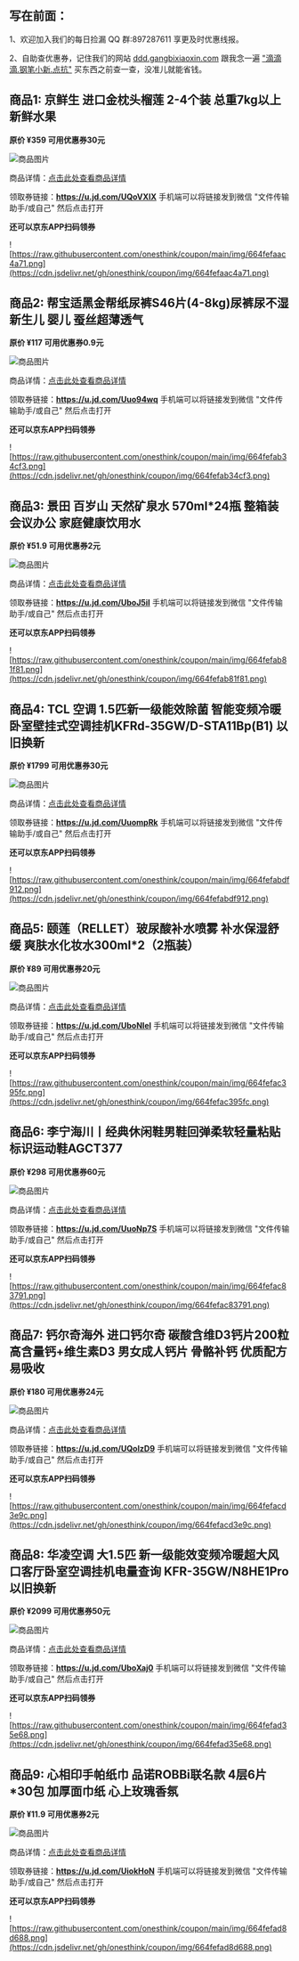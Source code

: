 ## 写在前面：

1、欢迎加入我们的每日捡漏 QQ 群:897287611 享更及时优惠线报。

2、自助查优惠券，记住我们的网站 [ddd.gangbixiaoxin.com](https://ddd.gangbixiaoxin.com) 跟我念一遍 ["滴滴滴.钢笔小新.点抗"](https://ddd.gangbixiaoxin.com) 买东西之前查一查，没准儿就能省钱。

## 商品1: 京鲜生  进口金枕头榴莲 2-4个装 总重7kg以上 新鲜水果

**原价 ¥359 可用优惠券30元**

![商品图片](http://img14.360buyimg.com/n1/jfs/t1/233408/22/17170/103812/664d8cfeFf7023d3a/cc000cac1d8c718b.jpg)

商品详情：[点击此处查看商品详情](https://union-click.jd.com/jdc?e=1003156031&amp;p=JF8BARAJK1olXDYCVV9cCEkTC2sJGVwlGVlaCgFtUQ5SQi0DBUVNGFJeSwUIFxlJX3EIGloUXQQGXFpcCkwIWipURmtHNAZ_JloUUS5PSwZeHAITIFV_DF0tBEcnAl8LGlsSVAAFUldYOEpHAj8JS1pFXDYCVG4LZksWAm4JG1kdXgQyVW5dDksQB28NHVsQXQMKZF5VD3vArtfdkerA1b_WytaKsezCitPchdMlbTYBZF5cCUkXB2gJGVslbQYyV24DZkpEBWwKGF4XM1tEDl8GUEtIbWwIGl8QXgEHZFxcCUkVM184Wz0WPXMALl89SxFFUTFcRF1pX15CNyYgZklVVjx4WAkWCk9mFSEPVEtXXl8IKw)

领取券链接：**https://u.jd.com/UQoVXlX** 手机端可以将链接发到微信 "文件传输助手/或自己" 然后点击打开

**还可以京东APP扫码领券**

![https://raw.githubusercontent.com/onesthink/coupon/main/img/664fefaac4a71.png](https://cdn.jsdelivr.net/gh/onesthink/coupon/img/664fefaac4a71.png)

## 商品2: 帮宝适黑金帮纸尿裤S46片(4-8kg)尿裤尿不湿新生儿 婴儿 蚕丝超薄透气

**原价 ¥117 可用优惠券0.9元**

![商品图片](http://img14.360buyimg.com/n1/jfs/t1/237355/20/16313/250515/664c9060F970ad4f2/c466fcfa612b0ae9.jpg)

商品详情：[点击此处查看商品详情](https://union-click.jd.com/jdc?e=1003156031&amp;p=JF8BASAJK1olXwMLVVdUDEoeCl8IGloUXgUKUlddDEMnRzBQRQQlBENHFRxWFlVPRjtUBABAQlRcCEBdCUoWAGwAHVIVWQ4dDRsBVXtcShNxRyNMKGZcVx06dxIQXxBsezxDUQoyVW5eCUsQCmkPHVIQbQdSVQ5cWEpHAl8IG2tGM0dSCB8JSwkL1uSVzOa1iZmRZF9tCE0XBGsIHl0VWgIGXW5dAEwn1MKwztGkiI67gMDV3_Kw1ua0z8WdbTYyV25dCUoVA2sPGlkVbTYCZF1tViUWUG9fGFsUW2hfEgRcUxBRXwELGlMVWAcLVW5fCUoVAV84KxsVBH9nKDcBVh9CeW1xQQdWWQN1MSVUSyUQQykBeztUFHIDPSUmUxVvBW84G2s)

领取券链接：**https://u.jd.com/Uuo94wq** 手机端可以将链接发到微信 "文件传输助手/或自己" 然后点击打开

**还可以京东APP扫码领券**

![https://raw.githubusercontent.com/onesthink/coupon/main/img/664fefab34cf3.png](https://cdn.jsdelivr.net/gh/onesthink/coupon/img/664fefab34cf3.png)

## 商品3: 景田 百岁山 天然矿泉水 570ml*24瓶 整箱装 会议办公 家庭健康饮用水

**原价 ¥51.9 可用优惠券2元**

![商品图片](http://img14.360buyimg.com/n1/jfs/t1/123217/25/3781/156071/5ed64652Eb21daf45/2bcd486e582b5c92.jpg)

商品详情：[点击此处查看商品详情](https://union-click.jd.com/jdc?e=1003156031&amp;p=JF8BAQ0JK1olXwMEUF9aDUkXAV8AH1gcWgUyEAEFVhQnWipNWhkeQxhaEQoBFxBCHD1WR0UdWQULU11CUQ5LXl8BbiwSD05SPzwobh1CXSxuEl13VHtiWFJtCXsUAm8PEl0SWw8HZF8NCRsWU25YGmsVXTZAOggNVw5DXGwJGFolXDYCUl5aDEsSBWwJE1MUbQYKU26KpfPCid7dk-LBw47V7fmIgffDnec4K2sWbQYDVVxdDEwWAW84K1slXjZcOl8ODkgXB2hadQZTBwdZCw0cZkgXA28IHlIcbQQDVVxfOHsnSDtfYAFyX1xgVh4IdxVzQDV2QzJwGwdlOlwCVA9BcRBOUjhnL01QJyQPansXMw)

领取券链接：**https://u.jd.com/UboJ5iI** 手机端可以将链接发到微信 "文件传输助手/或自己" 然后点击打开

**还可以京东APP扫码领券**

![https://raw.githubusercontent.com/onesthink/coupon/main/img/664fefab81f81.png](https://cdn.jsdelivr.net/gh/onesthink/coupon/img/664fefab81f81.png)

## 商品4: TCL 空调 1.5匹新一级能效除菌 智能变频冷暖 卧室壁挂式空调挂机KFRd-35GW/D-STA11Bp(B1) 以旧换新

**原价 ¥1799 可用优惠券30元**

![商品图片](http://img14.360buyimg.com/n1/jfs/t1/245548/7/9506/115503/664f6e55F3445e858/2242be172310f597.jpg)

商品详情：[点击此处查看商品详情](https://union-click.jd.com/jdc?e=1003156031&amp;p=JF8BAR4JK1olXwMLVVZcCU8QA18IGloUXQcAUF9aAUMnRzBQRQQlBENHFRxWFlVPRjtUBABAQlRcCEBdCUoWA24KH1oSVA4dDRsBVXsNQjMPZDNFA2NgV1YFUwJ8AQt9a11DUQoyVW5eCUsQCmkPHVIQbQdSVQ5cWEpHAl8IG2tXM0NQCYjFg5KWsba-gIK0yTYDZF5bCEwTA2oOGFkWWQ4yVFZaOJy6u7qCqo6d5NKc3Inkr56ev7uWk2slbQUyVF9cCksTBG4KG2slXTYBZAAzCRgQBmcJElN7AEBYVQUcCxR5AG8IE1kRXw4yVl9cCkknM19PEzhULVgHKV5bfxN-QW19bV1GHENnPTYzCk0VaBNxTj9DDXlUKQAFChZjM284)

领取券链接：**https://u.jd.com/UuompRk** 手机端可以将链接发到微信 "文件传输助手/或自己" 然后点击打开

**还可以京东APP扫码领券**

![https://raw.githubusercontent.com/onesthink/coupon/main/img/664fefabdf912.png](https://cdn.jsdelivr.net/gh/onesthink/coupon/img/664fefabdf912.png)

## 商品5: 颐莲（RELLET）玻尿酸补水喷雾  补水保湿舒缓 爽肤水化妆水300ml*2（2瓶装）

**原价 ¥89 可用优惠券20元**

![商品图片](http://img14.360buyimg.com/n1/jfs/t1/92390/6/40711/84820/664af9f7F10295d45/2680502b853a3d62.jpg)

商品详情：[点击此处查看商品详情](https://union-click.jd.com/jdc?e=1003156031&amp;p=JF8BARkJK1olXwMEXFlUDEgRAF8IGloVXAQFVltaCEonRzBQRQQlBENHFRxWFlVPRjtUBABAQlRcCEBdCUoXAm0PGV4SXQcdDRsBVXtwSnESQiJLQ2V4CBchCA5AdRRhcBhTUQoyVW5eCUsQCmkPHVIQbQdSVQ5cWEpHAl8IG2tDMwYDVV9YCE0eAm44GmsVWwYFUF5YC04eAmoLK1sdWjbV-eaIgvrCi9bchdPC5KHX3eKJlsMnM18LK1sUXAQCUFlcCksnM284GGtLMwdRXF5dC0lEbTJOQVodBVJQOl1cAEwXC2cMK1kUXAQAZG5tVjZ2cBlhbABlXE1FBjs_fAAVcxlcSRhNMwRBEQwaVRxrWzoAEgtnB356DG5dOA)

领取券链接：**https://u.jd.com/UboNIel** 手机端可以将链接发到微信 "文件传输助手/或自己" 然后点击打开

**还可以京东APP扫码领券**

![https://raw.githubusercontent.com/onesthink/coupon/main/img/664fefac395fc.png](https://cdn.jsdelivr.net/gh/onesthink/coupon/img/664fefac395fc.png)

## 商品6: 李宁海川丨经典休闲鞋男鞋回弹柔软轻量粘贴标识运动鞋AGCT377

**原价 ¥298 可用优惠券60元**

![商品图片](http://img14.360buyimg.com/n1/jfs/t1/211228/27/42007/94538/6649ce15F0aae28c3/a0686af0d59de186.jpg)

商品详情：[点击此处查看商品详情](https://union-click.jd.com/jdc?e=1003156031&amp;p=JF8BARcJK1olXwMEXFtZCE4VBl8IGloUWQcCVFdaDEgnRzBQRQQlBENHFRxWFlVPRjtUBABAQlRcCEBdCUoWB24IG1ISWQUdDRsBVXtFQgp2bDhHAmVRDAkmbDsRcCRDGgN1UQoyVW5eCUsQCmkPHVIQbQdSVQ5cWEpHAl8IG2tGM1taFgcWQEkVM244G10VWgICUVheDkoTAl8IE1wliqu6gdTs3cOu1_GAzOKyiI--gMDVOHsnAF8IGloXXQIFVVxdOHsXM2w4RTUUDgABVlwJCCVKRTUJQBheFWgBVF9bCkwXCl8KGloXXzYyZCMkXjJiaiZzYxlQNk1fXCs1bThFfht0QTUXIUZWVTgWeCsVADJueVtUBn4yVG4)

领取券链接：**https://u.jd.com/UuoNp7S** 手机端可以将链接发到微信 "文件传输助手/或自己" 然后点击打开

**还可以京东APP扫码领券**

![https://raw.githubusercontent.com/onesthink/coupon/main/img/664fefac83791.png](https://cdn.jsdelivr.net/gh/onesthink/coupon/img/664fefac83791.png)

## 商品7: 钙尔奇海外 进口钙尔奇 碳酸含维D3钙片200粒 高含量钙+维生素D3 男女成人钙片 骨骼补钙  优质配方易吸收

**原价 ¥180 可用优惠券24元**

![商品图片](http://img14.360buyimg.com/n1/jfs/t1/91290/40/38578/192024/664c605fF7e405475/a762ab4498ef199f.jpg)

商品详情：[点击此处查看商品详情](https://union-click.jd.com/jdc?e=1003156031&amp;p=JF8BARkJK1olXwMLVVdYCEkUBl8PGVgXXwIDZBoCUBVIMzZNXhpXVhgcDBsJVFRMVnBaRQcLWgQBVlxZCVRORjNVKyNmBmRdU1kUaCtXeDF4bx8dJQNQAy5RBHsWM2wJG1wcWwEEXVttCRsWU25YGgsUbQYCZBwz3_mG1O62wt2MiZWwg-HE3MOZA244GmsVWwYFUF5YDkgeBm8JK1sdWjbV-eaIgvrCi9bchdPC5KHX3eKJlsMnM18LK1sUXAQCUFlcCksnM284GGtLMwdRUlxcWxwSbTJOQVpOGAZFOl1dCUMSBmwJK1kUXAQAZG5tDh4XV2xqbSITJHZhDBVcThxDdgRRGjMRMwRFBzs8Vi8QWxtjcF0RO21cEG5dOA)

领取券链接：**https://u.jd.com/UQolzD9** 手机端可以将链接发到微信 "文件传输助手/或自己" 然后点击打开

**还可以京东APP扫码领券**

![https://raw.githubusercontent.com/onesthink/coupon/main/img/664fefacd3e9c.png](https://cdn.jsdelivr.net/gh/onesthink/coupon/img/664fefacd3e9c.png)

## 商品8: 华凌空调 大1.5匹 新一级能效变频冷暖超大风口客厅卧室空调挂机电量查询 KFR-35GW/N8HE1Pro以旧换新

**原价 ¥2099 可用优惠券50元**

![商品图片](http://img14.360buyimg.com/n1/jfs/t1/197160/15/37652/172466/664f24a5Ff0c21163/a9ae4abef02697fe.jpg)

商品详情：[点击此处查看商品详情](https://union-click.jd.com/jdc?e=1003156031&amp;p=JF8BARsJK1olXwMLVV9cC04XAV8IGloUWAYFV1pZD00nRzBQRQQlBENHFRxWFlVPRjtUBABAQlRcCEBdCUoWBm8PGF8RWgAdDRsBVXt0AzEPfS9-X2VRNlwbSEpCXBJrfCVlUQoyVW5eCUsQCmkPHVIQbQdSVQ5cWEpHAl8IG2tXM9GGy4j4pp-IkG8JE2sUbQYEVFlZCE4RAGcOHFIlXQ4FZInwsJ6dsrqAoo-L1dG784vUtJ-Ji184K1glXQcDVl5ZD0oVA184G2sWbVhsVQ1VCEgWUWhmRh1PXF1GVgIzC0sWAmkKGV0lXwcDVlxtOHtxeDlVfQFQCXF5Ei4cUwpTCg5rHl9TG3ZsVi4_UDN_fmZcRwJKDnJ3IwcFOEsn)

领取券链接：**https://u.jd.com/UboXaj0** 手机端可以将链接发到微信 "文件传输助手/或自己" 然后点击打开

**还可以京东APP扫码领券**

![https://raw.githubusercontent.com/onesthink/coupon/main/img/664fefad35e68.png](https://cdn.jsdelivr.net/gh/onesthink/coupon/img/664fefad35e68.png)

## 商品9: 心相印手帕纸巾 品诺ROBBi联名款 4层6片*30包 加厚面巾纸 心上玫瑰香氛

**原价 ¥11.9 可用优惠券2元**

![商品图片](http://img14.360buyimg.com/n1/jfs/t1/193935/16/45486/151009/664ab1d9F03dccb09/7040de6f6a01c8c2.png)

商品详情：[点击此处查看商品详情](https://union-click.jd.com/jdc?e=1003156031&amp;p=JF8BARkJK1olXwMLVVpdD0ITCl8IGloUXgUCUVxdCUonRzBQRQQlBENHFRxWFlVPRjtUBABAQlRcCEBdCUoWAGwIHlkVXAcdDRsBVXt_exgPRiJWWGQEBDwpWgtPABxBfF1lUQoyVW5eCUsQCmkPHVIQbQdSVQ5cWEpHAl8IG2tDMwYDVV9cCUseBGs4GmsVWwYFUF5YCkoUBGYIK1sdWjbV-eaIgvrCi9bchdPC5KHX3eKJlsMnM18LK1sUXAQCUFlcCksnM284GGtLMwdRXF5cCh4VbTJOQVpFA11JOl1cAEwUCmwJK1kUXAQAZG5tSC0UYxoKYVp1HlxQFF4DfQtrARtvZSZ9MwRAAQ0tSxkUVCZsWiRBFnRfCW5dOA)

领取券链接：**https://u.jd.com/UiokHoN** 手机端可以将链接发到微信 "文件传输助手/或自己" 然后点击打开

**还可以京东APP扫码领券**

![https://raw.githubusercontent.com/onesthink/coupon/main/img/664fefad8d688.png](https://cdn.jsdelivr.net/gh/onesthink/coupon/img/664fefad8d688.png)

